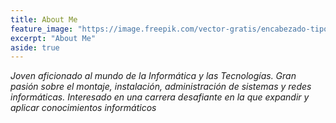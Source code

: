 ```yaml
---
title: About Me
feature_image: "https://image.freepik.com/vector-gratis/encabezado-tipografico-sysadmin-personas-que-trabajan-computadora-que-realizan-trabajos-tecnicos-servidor_277904-8862.jpg"
excerpt: "About Me"
aside: true
---
```


_Joven aficionado al mundo de la Informática y las Tecnologías. Gran pasión sobre el montaje, instalación, administración de sistemas y redes informáticas. Interesado en una carrera desafiante en la que expandir y aplicar conocimientos informáticos_